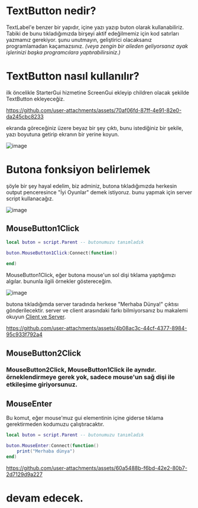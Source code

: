 # TextButton nedir?

TextLabel'e benzer bir yapıdır, içine yazı yazıp buton olarak kullanabiliriz.
Tabiki de bunu tıkladığımızda birşeyi aktif edeğilmemiz için kod satırları yazmamız gerekiyor. şunu unutmayın, geliştirici olacaksanız programlamadan kaçamazsınız. *(veya zengin bir aileden geliyorsanız ayak işlerinizi başka programcılara yaptırabilirsiniz.)*

# TextButton nasıl kullanılır?

ilk öncelikle StarterGui hizmetine ScreenGui ekleyip children olacak şekilde TextButton ekleyeceğiz.


https://github.com/user-attachments/assets/70af06fd-87ff-4e91-82e0-da245cbc8233

ekranda göreceğiniz üzere beyaz bir şey çıktı, bunu istediğiniz bir şekile, yazı boyutuna getirip ekranın bir yerine koyun.

![image](https://github.com/user-attachments/assets/5b18066c-95b1-4424-952c-296ddafb815f)

# Butona fonksiyon belirlemek

şöyle bir şey hayal edelim, biz adminiz, butona tıkladığımızda herkesin output penceresince "İyi Oyunlar" demek istiyoruz. bunu yapmak için server script kullanacağız.

![image](https://github.com/user-attachments/assets/102c24e1-b395-4c93-803b-7616ed98bc4c)

## MouseButton1Click

```lua
local buton = script.Parent -- butonumuzu tanımladık

buton.MouseButton1Click:Connect(function()
	
end)
```
MouseButton1Click, eğer butona mouse'un sol dişi tıklama yaptığımızı algılar. bununla ilgili örnekler göstereceğim.

![image](https://github.com/user-attachments/assets/4f4c35a3-13a0-4437-86d7-0842feff24b0)

butona tıkladığımda server taradında herkese "Merhaba Dünya!" çıktısı gönderilecektir. server ve client arasındaki farkı bilmiyorsanız bu makalemi okuyun [Client ve Server](https://github.com/NATO4100/luau-turkce-dokumasyon/blob/main/client%20ve%20server.md).


https://github.com/user-attachments/assets/4b08ac3c-44cf-4377-8984-95c933f792a4

## MouseButton2Click

### MouseButton2Click, MouseButton1Click ile aynıdır. örneklendirmeye gerek yok, sadece mouse'un sağ dişi ile etkileşime giriyorsunuz.

## MouseEnter

Bu komut, eğer mouse'muz gui elementinin içine giderse tıklama gerektirmeden kodumuzu çalıştıracaktır.

```lua
local buton = script.Parent -- butonumuzu tanımladık

buton.MouseEnter:Connect(function()
	print("Merhaba dünya")
end)
```

https://github.com/user-attachments/assets/60a5488b-f6bd-42e2-80b7-2d7129d9a227

# devam edecek.
